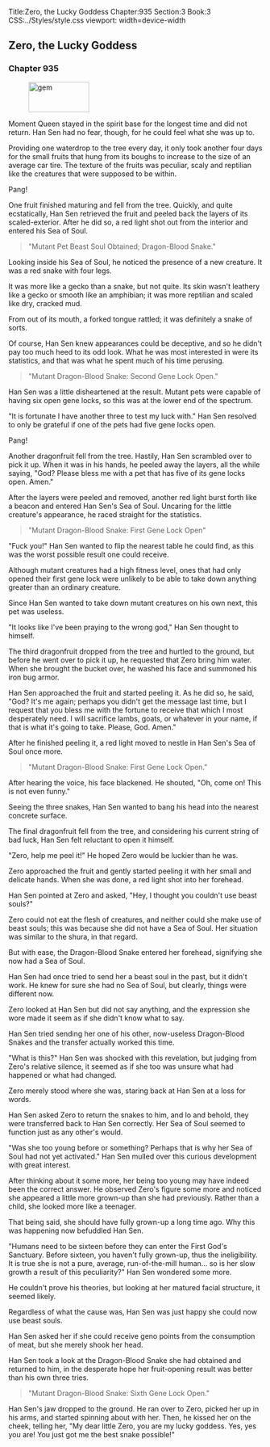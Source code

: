 Title:Zero, the Lucky Goddess 
Chapter:935 
Section:3 
Book:3 
CSS:../Styles/style.css 
viewport: width=device-width
  
## Zero, the Lucky Goddess
### Chapter 935
  
<figure>
	<img src="../Images/gem.gif" alt="gem" id="gem" width="120" height="60" />
</figure>
  

  
Moment Queen stayed in the spirit base for the longest time and did not return. Han Sen had no fear, though, for he could feel what she was up to.

Providing one waterdrop to the tree every day, it only took another four days for the small fruits that hung from its boughs to increase to the size of an average car tire. The texture of the fruits was peculiar, scaly and reptilian like the creatures that were supposed to be within.

Pang!

One fruit finished maturing and fell from the tree. Quickly, and quite ecstatically, Han Sen retrieved the fruit and peeled back the layers of its scaled-exterior. After he did so, a red light shot out from the interior and entered his Sea of Soul.

> "Mutant Pet Beast Soul Obtained; Dragon-Blood Snake."

Looking inside his Sea of Soul, he noticed the presence of a new creature. It was a red snake with four legs.

It was more like a gecko than a snake, but not quite. Its skin wasn't leathery like a gecko or smooth like an amphibian; it was more reptilian and scaled like dry, cracked mud.

From out of its mouth, a forked tongue rattled; it was definitely a snake of sorts.

Of course, Han Sen knew appearances could be deceptive, and so he didn't pay too much heed to its odd look. What he was most interested in were its statistics, and that was what he spent much of his time perusing.

> "Mutant Dragon-Blood Snake: Second Gene Lock Open."

Han Sen was a little disheartened at the result. Mutant pets were capable of having six open gene locks, so this was at the lower end of the spectrum.

"It is fortunate I have another three to test my luck with." Han Sen resolved to only be grateful if one of the pets had five gene locks open.

Pang!

Another dragonfruit fell from the tree. Hastily, Han Sen scrambled over to pick it up. When it was in his hands, he peeled away the layers, all the while saying, "God? Please bless me with a pet that has five of its gene locks open. Amen."

After the layers were peeled and removed, another red light burst forth like a beacon and entered Han Sen's Sea of Soul. Uncaring for the little creature's appearance, he raced straight for the statistics.

> "Mutant Dragon-Blood Snake: First Gene Lock Open"

"Fuck you!" Han Sen wanted to flip the nearest table he could find, as this was the worst possible result one could receive.

Although mutant creatures had a high fitness level, ones that had only opened their first gene lock were unlikely to be able to take down anything greater than an ordinary creature.

Since Han Sen wanted to take down mutant creatures on his own next, this pet was useless.

"It looks like I've been praying to the wrong god," Han Sen thought to himself.

The third dragonfruit dropped from the tree and hurtled to the ground, but before he went over to pick it up, he requested that Zero bring him water. When she brought the bucket over, he washed his face and summoned his iron bug armor.

Han Sen approached the fruit and started peeling it. As he did so, he said, "God? It's me again; perhaps you didn't get the message last time, but I request that you bless me with the fortune to receive that which I most desperately need. I will sacrifice lambs, goats, or whatever in your name, if that is what it's going to take. Please, God. Amen."

After he finished peeling it, a red light moved to nestle in Han Sen's Sea of Soul once more.

> "Mutant Dragon-Blood Snake: First Gene Lock Open."

After hearing the voice, his face blackened. He shouted, "Oh, come on! This is not even funny."

Seeing the three snakes, Han Sen wanted to bang his head into the nearest concrete surface.

The final dragonfruit fell from the tree, and considering his current string of bad luck, Han Sen felt reluctant to open it himself.

"Zero, help me peel it!" He hoped Zero would be luckier than he was.

Zero approached the fruit and gently started peeling it with her small and delicate hands. When she was done, a red light shot into her forehead.

Han Sen pointed at Zero and asked, "Hey, I thought you couldn't use beast souls?"

Zero could not eat the flesh of creatures, and neither could she make use of beast souls; this was because she did not have a Sea of Soul. Her situation was similar to the shura, in that regard.

But with ease, the Dragon-Blood Snake entered her forehead, signifying she now had a Sea of Soul.

Han Sen had once tried to send her a beast soul in the past, but it didn't work. He knew for sure she had no Sea of Soul, but clearly, things were different now.

Zero looked at Han Sen but did not say anything, and the expression she wore made it seem as if she didn't know what to say.

Han Sen tried sending her one of his other, now-useless Dragon-Blood Snakes and the transfer actually worked this time.

"What is this?" Han Sen was shocked with this revelation, but judging from Zero's relative silence, it seemed as if she too was unsure what had happened or what had changed.

Zero merely stood where she was, staring back at Han Sen at a loss for words.

Han Sen asked Zero to return the snakes to him, and lo and behold, they were transferred back to Han Sen correctly. Her Sea of Soul seemed to function just as any other's would.

"Was she too young before or something? Perhaps that is why her Sea of Soul had not yet activated." Han Sen mulled over this curious development with great interest.

After thinking about it some more, her being too young may have indeed been the correct answer. He observed Zero's figure some more and noticed she appeared a little more grown-up than she had previously. Rather than a child, she looked more like a teenager.

That being said, she should have fully grown-up a long time ago. Why this was happening now befuddled Han Sen.

"Humans need to be sixteen before they can enter the First God's Sanctuary. Before sixteen, you haven't fully grown-up, thus the ineligibility. It is true she is not a pure, average, run-of-the-mill human... so is her slow growth a result of this peculiarity?" Han Sen wondered some more.

He couldn't prove his theories, but looking at her matured facial structure, it seemed likely.

Regardless of what the cause was, Han Sen was just happy she could now use beast souls.

Han Sen asked her if she could receive geno points from the consumption of meat, but she merely shook her head.

Han Sen took a look at the Dragon-Blood Snake she had obtained and returned to him, in the desperate hope her fruit-opening result was better than his own three tries.

> "Mutant Dragon-Blood Snake: Sixth Gene Lock Open."

Han Sen's jaw dropped to the ground. He ran over to Zero, picked her up in his arms, and started spinning about with her. Then, he kissed her on the cheek, telling her, "My dear little Zero, you are my lucky goddess. Yes, yes you are! You just got me the best snake possible!"